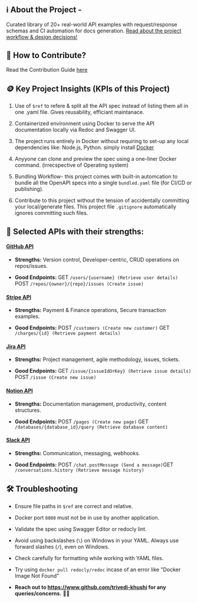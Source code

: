 ## ℹ️  About the Project - 
Curated library of 20+ real-world API examples with request/response schemas and CI automation for docs generation. [Read about the project workflow & design decisions!](https://khushitrivedi.hashnode.dev/openapi-sample-library-project)

## 📎 How to Contribute?
Read the Contribution Guide [here](https://khushitrivedi.hashnode.dev/openapi-sample-library-project#heading-contribution-guidelines)

## 🪙 Key Project Insights (KPIs of this Project)
1. Use of `$ref` to refere & split all the API spec instead of  listing them all in one .yaml file. Gives reusability, efficiant maintanace.

2. Containerized environment using Docker to serve the API documentation locally via Redoc and Swagger UI.

3. The project runs entirely in Docker without requiring to set-up any local dependencies like: Node.js, Python. simply install [Docker](https://www.docker.com/products/docker-desktop/)

4. Anyyone can clone and preview the spec using a one-liner Docker command. (irrecspective of Operating system)

5. Bundling Workflow- this project comes with built-in automcation to bundle all the OpenAPI specs into a single `bundled.yaml` file (for CI/CD or publishing).

6. Contribute to this project without the tension of accidentally committing your local/generate files. This project file `.gitignore` automatically ignores committing such files.


## 🧪 Selected APIs with their strengths:

#### [GitHub API](https://docs.github.com/en/rest)

- **Strengths:** Version control, Developer-centric, CRUD operations on repos/issues.

- **Good Endpoints:** GET `/users/{username} (Retrieve user details)` POST `/repos/{owner}/{repo}/issues (Create issue)`

#### [Stripe API](https://stripe.com/docs/api)

- **Strengths:** Payment & Finance operations, Secure transaction examples.

- **Good Endpoints:** POST `/customers (Create new customer)` GET `/charges/{id} (Retrieve payment details)`

#### [Jira API](https://developer.atlassian.com/cloud/jira/platform/rest/v3/intro/)

- **Strengths:** Project management, agile methodology, issues, tickets.

- **Good Endpoints:** GET `/issue/{issueIdOrKey} (Retrieve issue details)` POST `/issue (Create new issue)`

#### [Notion API](https://developers.notion.com/reference)

- **Strengths:** Documentation management, productivity, content structures.

- **Good Endpoints:** POST `/pages (Create new page)` GET `/databases/{database_id}/query (Retrieve database content)`

#### [Slack API](https://api.slack.com/methods)
- **Strengths:** Communication, messaging, webhooks.

- **Good Endpoints:** POST `/chat.postMessage (Send a message)`GET `/conversations.history (Retrieve message history)`

## 🛠️ Troubleshooting

- Ensure file paths in `$ref` are correct and relative.

- Docker port `8080` must not be in use by another application.

- Validate the spec using Swagger Editor or redocly lint.

- Avoid using backslashes (`\`) on Windows in your YAML. Always use forward slashes (`/`), even on Windows.

- Check carefully for formatting while working with YAML files.

- Try using `docker pull redocly/redoc` incase of an error like "Docker Image Not Found"

- **Reach out to https://www.github.com/trivedi-khushi for any queries/concerns.** 🙋‍♀️
